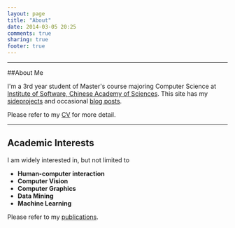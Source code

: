 ```yaml
---
layout: page
title: "About"
date: 2014-03-05 20:25
comments: true
sharing: true
footer: true
---
```

-----------------------
##About Me

I'm a 3rd year student of Master's course majoring Computer Science at [Institute of Software, Chinese Academy of Sciences](http://english.is.cas.cn/). This site has my [sideprojects]({{BASE_PATH}}/blog/categories/project/) and occasional [blog posts](blog).

Please refer to my [CV]({{BASE_PATH}}/resume/resume.pdf) for more detail.

------------------------
## Academic Interests


I am widely interested in, but not limited to   

* **Human-computer interaction**  
* **Computer Vision**
* **Computer Graphics**
* **Data Mining**  
* **Machine Learning**

Please refer to my [publications]({{BASE_PATH}}/publications).

